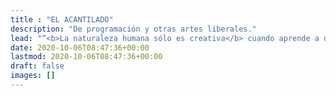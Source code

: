 ```yaml
---
title : "EL ACANTILADO"
description: "De programación y otras artes liberales."
lead: "“<b>La naturaleza humana sólo es creativa</b> cuando aprende a disfrutar de las <b>incertidumbres de la libertad</b>”<br/>-Antonio Escohotado."
date: 2020-10-06T08:47:36+00:00
lastmod: 2020-10-06T08:47:36+00:00
draft: false
images: []
---
```

